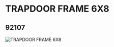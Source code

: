 # TRAPDOOR FRAME 6X8
## 92107
![TRAPDOOR FRAME 6X8](https://lc-www-live-s.legocdn.com/media/bricks/5/2/4595708.jpg)